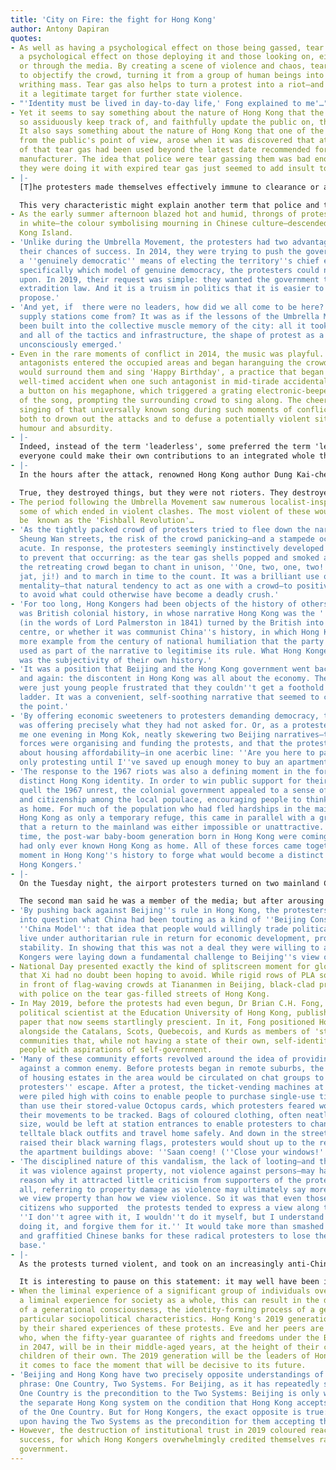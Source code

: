 ```yaml
---
title: 'City on Fire: the fight for Hong Kong'
author: Antony Dapiran
quotes:
- As well as having a psychological effect on those being gassed, tear gas also has
  a psychological effect on those deploying it and those looking on, either in person
  or through the media. By creating a scene of violence and chaos, tear gas works
  to objectify the crowd, turning it from a group of human beings into a seething,
  writhing mass. Tear gas also helps to turn a protest into a riot—and therefore makes
  it a legitimate target for further state violence.
- "'Identity must be lived in day-to-day life,' Fong explained to me'…"
- Yet it seems to say something about the nature of Hong Kong that the police should
  so assiduously keep track of, and faithfully update the public on, these numbers.
  It also says something about the nature of Hong Kong that one of the greatest outrages,
  from the public's point of view, arose when it was discovered that at least some
  of that tear gas had been used beyond the latest date recommended for use by the
  manufacturer. The idea that police were tear gassing them was bad enough, but that
  they were doing it with expired tear gas just seemed to add insult to injury.
- |-
  [T]he protesters made themselves effectively immune to clearance or arrest: with no entrenched positions and adopting an unpredictable and constantly mobile presence, they would simply disperse and regroup elsewhere later if they met with police opposition.

  This very characteristic might explain another term that police and the pro-Beijing press soon developed for the protesters: 'cockroaches'.
- As the early summer afternoon blazed hot and humid, throngs of protesters, all dressed
  in white—the colour symbolising mourning in Chinese culture—descended upon Hong
  Kong Island.
- 'Unlike during the Umbrella Movement, the protesters had two advantages that increased
  their chances of success. In 2014, they were trying to push the government to adopt
  a ''genuinely democratic'' means of electing the territory''s chief executive—although
  specifically which model of genuine democracy, the protesters could not quite agree
  upon. In 2019, their request was simple: they wanted the government to drop the
  extradition law. And it is a truism in politics that it is easier to oppose than
  propose.'
- 'And yet, if  there were no leaders, how did we all come to be here? Where did those
  supply stations come from? It was as if the lessons of the Umbrella Movement had
  been built into the collective muscle memory of the city: all it took was a flex,
  and all of the tactics and infrastructure, the shape of protest as a way of being,
  unconsciously emerged.'
- Even in the rare moments of conflict in 2014, the music was playful. When pro-government
  antagonists entered the occupied areas and began haranguing the crowd, protesters
  would surround them and sing 'Happy Birthday', a practice that began thanks to a
  well-timed accident when one such antagonist in mid-tirade accidentally pressed
  a button on his megaphone, which triggered a grating electronic-beeped rendition
  of the song, prompting the surrounding crowd to sing along. The cheerful collective
  singing of that universally known song during such moments of conflict would serve
  both to drown out the attacks and to defuse a potentially violent situation with
  humour and absurdity.
- |-
  Indeed, instead of the term 'leaderless', some preferred the term 'leaderful': everyone had a part to play in this protest movement. Volunteers with megaphones or walkie-talkies may have helped to announce and coordinate, but they were not 'leaders'. As a result, the movement avoided the disillusionment that the strong, centralised leadership of the Umbrella Movement ultimately engendered. Every participant in the 2019 movement felt invested, felt that they had their own contribution to make. Professor Francis Lee of the Chinese University of Hong Kong called it open-source protest. To use another analogy, one might think of it as a WikiProtest:
  everyone could make their own contributions to an integrated whole that the entire community then benefited from.
- |-
  In the hours after the attack, renowned Hong Kong author Dung Kai-cheung wrote:

  True, they destroyed things, but they were not rioters. They destroyed things in an orderly way, in a controlled way. Their destruction was a symbolic act, a means of stating their position, a means of expressing their righteous indignation. In the course of doing so, they did not harm a single person ... On the contrary, they were prepared to sacrifice themselves. Should we not reflect upon our understanding of violence? Damaging the inanimate objects inside LegCo, is that violence? This is an expression of anger against a useless government, the shameless proestablishment political parties and an undemocratic system.
- The period following the Umbrella Movement saw numerous localist-inspired protests,
  some of which ended in violent clashes. The most violent of these would come to
  be  known as the 'Fishball Revolution'…
- 'As the tightly packed crowd of protesters tried to flee down the narrow, winding
  Sheung Wan streets, the risk of the crowd panicking—and a stampede occurring—was
  acute. In response, the protesters seemingly instinctively developed a protocol
  to prevent that occurring: as the tear gas shells popped and smoked around them,
  the retreating crowd began to chant in unison, ''One, two, one, two!'' (''Jat, ji,
  jat, ji!) and to march in time to the count. It was a brilliant use of the herd
  mentality—that natural tendency to act as one with a crowd—to positive effect and
  to avoid what could otherwise have become a deadly crush.'
- 'For too long, Hong Kongers had been objects of the history of others: whether that
  was British colonial history, in whose narrative Hong Kong was the ''barren island''
  (in the words of Lord Palmerston in 1841) turned by the British into a global financial
  centre, or whether it was communist China''s history, in which Hong Kong was one
  more example from the century of national humiliation that the party increasingly
  used as part of the narrative to legitimise its rule. What Hong Kongers were reclaiming
  was the subjectivity of their own history.'
- 'It was a position that Beijing and the Hong Kong government went back to again
  and again: the discontent in Hong Kong was all about the economy. The protesters
  were just young people frustrated that they couldn''t get a foothold on the housing
  ladder. It was a convenient, self-soothing narrative that seemed to completely miss
  the point.'
- 'By offering economic sweeteners to protesters demanding democracy, the government
  was offering precisely what they had not asked for. Or, as a protester put it to
  me one evening in Mong Kok, neatly skewering two Beijing narratives—that foreign
  forces were organising and funding the protests, and that the protests were all
  about housing affordability—in one acerbic line: ''Are you here to pay me? I''m
  only protesting until I''ve saved up enough money to buy an apartment.'''
- 'The response to the 1967 riots was also a defining moment in the formation of a
  distinct Hong Kong identity. In order to win public support for their actions to
  quell the 1967 unrest, the colonial government appealed to a sense of community
  and citizenship among the local populace, encouraging people to think of Hong Kong
  as home. For much of the population who had fled hardships in the mainland and seen
  Hong Kong as only a temporary refuge, this came in parallel with a growing realisation
  that a return to the mainland was either impossible or unattractive. At the same
  time, the post-war baby-boom generation born in Hong Kong were coming of age, and
  had only ever known Hong Kong as home. All of these forces came together at this
  moment in Hong Kong''s history to forge what would become a distinct people: the
  Hong Kongers.'
- |-
  On the Tuesday night, the airport protesters turned on two mainland Chinese men in the crowd, who, they alleged, were government agents. One of the men was carrying a mainland security-service ID card bearing a name that protesters said matched a name appearing on a database of Shenzhen police officers. They beat him senseless and dragged him, disoriented, around the stifling hot crowds in the departure hall for hours before first-aiders were able to extract him from the crowd.

  The second man said he was a member of the media; but after arousing the suspicions of the crowd, he was searched and found to be carrying in his bag a blue T-shirt with an 'I Love HK Police' logo, an identical T-shirt to that worn by pro-Beijing thugs who had threatened protesters.
- 'By pushing back against Beijing''s rule in Hong Kong, the protesters were calling
  into question what China had been touting as a kind of ''Beijing Consensus'', or
  ''China Model'': that idea that people would willingly trade political rights and
  live under authoritarian rule in return for economic development, prosperity, and
  stability. In showing that this was not a deal they were willing to accept, Hong
  Kongers were laying down a fundamental challenge to Beijing''s view of the world.'
- National Day presented exactly the kind of splitscreen moment for global television
  that Xi had no doubt been hoping to avoid. While rigid rows of PLA soldiers marched
  in front of flag-waving crowds at Tiananmen in Beijing, black-clad protesters skirmished
  with police on the tear gas-filled streets of Hong Kong.
- In May 2019, before the protests had even begun, Dr Brian C.H. Fong, a comparative
  political scientist at the Education University of Hong Kong, published an academic
  paper that now seems startlingly prescient. In it, Fong positioned Hong Kongers
  alongside the Catalans, Scots, Quebecois, and Kurds as members of 'stateless nations'—political
  communities that, while not having a state of their own, self-identify as a distinct
  people with aspirations of self-government.
- 'Many of these community efforts revolved around the idea of providing mutual support
  against a common enemy. Before protests began in remote suburbs, the door codes
  of housing estates in the area would be circulated on chat groups to facilitate
  protesters'' escape. After a protest, the ticket-vending machines at the MTR stations
  were piled high with coins to enable people to purchase single-use tickets rather
  than use their stored-value Octopus cards, which protesters feared would enable
  their movements to be tracked. Bags of coloured clothing, often neatly marked by
  size, would be left at station entrances to enable protesters to change out of their
  telltale black outfits and travel home safely. And down in the streets, as the police
  raised their black warning flags, protesters would shout up to the residents in
  the apartment buildings above: ''Saan coeng! (''Close your windows!'')'
- 'The disciplined nature of this vandalism, the lack of looting—and the fact that
  it was violence against property, not violence against persons—may have been the
  reason why it attracted little criticism from supporters of the protesters. After
  all, referring to property damage as violence may ultimately say more about how
  we view property than how we view violence. So it was that even those law-abiding
  citizens who supported  the protests tended to express a view along the lines of:
  ''I don''t agree with it, I wouldn''t do it myself, but I understand why they are
  doing it, and forgive them for it.'' It would take more than smashed Starbucks stores
  and graffitied Chinese banks for these radical protesters to lose their support
  base.'
- |-
  As the protests turned violent, and took on an increasingly anti-China bent, this community began to feel nervous. At a protest in Central, a mainland employee of JP Morgan became embroiled in a confrontation with protesters outside his office, and when he said in Mandarin to the agitated throng around him, 'We are all Chinese!' ('Women dou shi Zhongguoren!), one black-clad protester leapt in and punched him.

  It is interesting to pause on this statement: it may well have been intended as an attempt to voice solidarity, as an expression of fraternity. However, carrying as it did the political baggage of not just ethnicity but citizenship, nationhood, and therefore rule from Beijing, it was not an uncontroversial statement, especially when spoken in that context—and in Mandarin. It could have been understood by some in the crowd as an assertion of colonial rule, spoken in the language of the coloniser. But such were the complexities that mainland residents in Hong Kong increasingly found themselves having to navigate.
- When the liminal experience of a significant group of individuals overlaps with
  a liminal experience for society as a whole, this can result in the development
  of a generational consciousness, the identity-forming process of a generation with
  particular sociopolitical characteristics. Hong Kong's 2019 generation was formed
  by their shared experiences of these protests. Eve and her peers are a generation
  who, when the fifty-year guarantee of rights and freedoms under the Basic Law expires
  in 2047, will be in their middle-aged years, at the height of their careers, with
  children of their own. The 2019 generation will be the leaders of Hong Kong when
  it comes to face the moment that will be decisive to its future.
- 'Beijing and Hong Kong have two precisely opposite understandings of the one key
  phrase: One Country, Two Systems. For Beijing, as it has repeatedly stated, the
  One Country is the precondition to the Two Systems: Beijing is only willing to suffer
  the separate Hong Kong system on the condition that Hong Kong accepts it is part
  of the One Country. But for Hong Kongers, the exact opposite is true: they insist
  upon having the Two Systems as the precondition for them accepting the One Country.'
- However, the destruction of institutional trust in 2019 coloured reactions to this
  success, for which Hong Kongers overwhelmingly credited themselves rather than the
  government.
---
```

